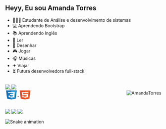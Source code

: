 ## Heyy, Eu sou Amanda Torres 

- 👩🏾‍🎓 Estudante de Análise e desenvolvimento de sistemas
- 💻 Aprendendo Bootstrap
- 📚 Aprendendo Inglês
- 📖 Ler 
- 🎨 Desenhar
- 🎮 Jogar
- 🎧 Músicas
- ✈ Viajar
- ⏳ Futura desenvolvedora full-stack 

##

<div>
  <a href="https://github.com/torresamanda">
  <img height="180em" src="https://github-readme-stats.vercel.app/api?username=torresamanda&show_icons=true&theme=cobalt&include_all_commits=true&count_private=true"/>
  <img height="175em" src="https://github-readme-stats.vercel.app/api/top-langs/?username=torresamanda&layout=compact&langs_count=7&theme=cobalt"/>
</div>
  
<div>
 <img align="center" alt="Amanda-CSS" height="30" width="40" src="https://raw.githubusercontent.com/devicons/devicon/master/icons/css3/css3-original.svg">
  <img align="center" alt="Amanda-HTML" height="30" width="40" src="https://raw.githubusercontent.com/devicons/devicon/master/icons/html5/html5-original.svg">
  <img align="right" alt="AmandaTorres" height ="180" widht="240" src="https://media.giphy.com/media/nOXibJqfUF2DgoauXw/giphy.gif">
</div>
  
 ##
  
<div>
  <a href="mailto:amandakaia@hotmail.com" target="_blank"><img src="https://img.shields.io/badge/Gmail-D14836?style=for-the-badge&logo=gmail&logoColor=white" target="_blank"></a>
  <a href="https://www.instagram.com/srt.a_torres/" target="_blank"><img src="https://img.shields.io/badge/Instagram-E4405F?style=for-the-badge&logo=instagram&logoColor=white" target="_blank"></a>
    <a href="https://www.linkedin.com/in/torresamandab/" target="_blank"><img src="https://img.shields.io/badge/LinkedIn-0077B5?style=for-the-badge&logo=linkedin&logoColor=white" target="_blank"></a> 
  
  ![Snake animation](https://github.com/torresamanda/torresamanda/blob/output/github-contribution-grid-snake.svg)
  
</div>
